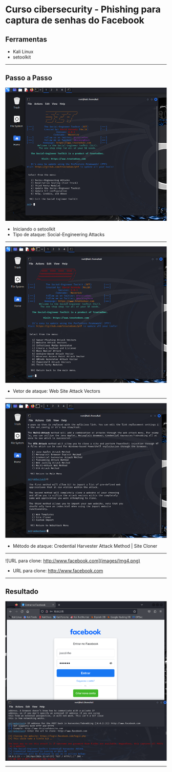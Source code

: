 # Curso cibersecurity - Phishing para captura de senhas do Facebook

## Ferramentas
- Kali Linux
- setoolkit
___

## Passo a Passo
![Iniciando o setoolkit](images/Img1.png)
- Iniciando o setoolkit
- Tipo de ataque: Social-Engineering Attacks
___


![Web Site Attack Vectors](images/Img2.png)
- Vetor de ataque: Web Site Attack Vectors
___


![Site Cloner](images/Img3.png)
- Método de ataque: Credential Harvester Attack Method | Site Cloner
___


![URL para clone: http://www.facebook.com](images/Img4.png)
- URL para clone: http://www.facebook.com
___

## Resultado

![Resultado](images/ImgFinal.png)

___
